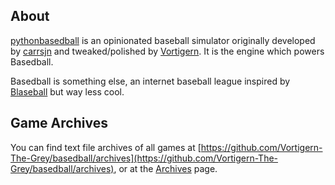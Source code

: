 
## About
[pythonbasedball](https://github.com/Vortigern-The-Grey/pythonbasedball) is an opinionated baseball simulator originally developed by [carrsjn](https://github.com/carrsjn) and tweaked/polished by [Vortigern](https://github.com/Vortigern-The-Grey). It is the engine which powers Basedball.

Basedball is something else, an internet baseball league inspired by [Blaseball](https://blaseball.com) but way less cool. 

## Game Archives
You can find text file archives of all games at [https://github.com/Vortigern-The-Grey/basedball/archives](https://github.com/Vortigern-The-Grey/basedball/archives), or at the [Archives](/archives.md) page. 